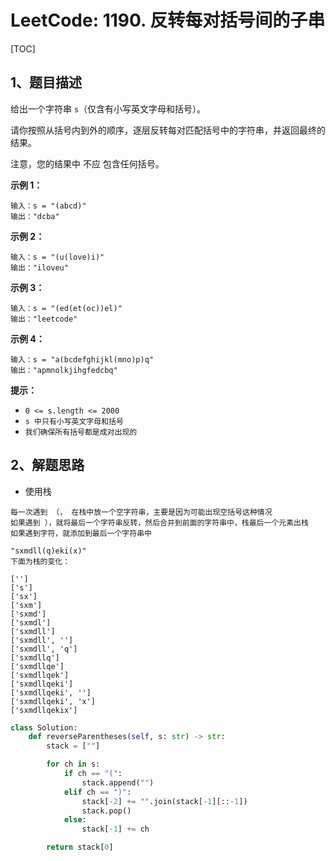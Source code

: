 # LeetCode: 1190. 反转每对括号间的子串

[TOC]

## 1、题目描述

给出一个字符串 `s`（仅含有小写英文字母和括号）。

请你按照从括号内到外的顺序，逐层反转每对匹配括号中的字符串，并返回最终的结果。

注意，您的结果中 不应 包含任何括号。

 

**示例 1：**

```
输入：s = "(abcd)"
输出："dcba"
```


**示例 2：**

```
输入：s = "(u(love)i)"
输出："iloveu"
```


**示例 3：**

```
输入：s = "(ed(et(oc))el)"
输出："leetcode"
```


**示例 4：**

```
输入：s = "a(bcdefghijkl(mno)p)q"
输出："apmnolkjihgfedcbq"
```

**提示：**

-   `0 <= s.length <= 2000`
-   `s 中只有小写英文字母和括号`
-   `我们确保所有括号都是成对出现的`



## 2、解题思路

-   使用栈

```
每一次遇到 （， 在栈中放一个空字符串，主要是因为可能出现空括号这种情况
如果遇到 ），就将最后一个字符串反转，然后合并到前面的字符串中，栈最后一个元素出栈
如果遇到字符，就添加到最后一个字符串中
```

```
"sxmdll(q)eki(x)"
下面为栈的变化：

['']
['s']
['sx']
['sxm']
['sxmd']
['sxmdl']
['sxmdll']
['sxmdll', '']
['sxmdll', 'q']
['sxmdllq']
['sxmdllqe']
['sxmdllqek']
['sxmdllqeki']
['sxmdllqeki', '']
['sxmdllqeki', 'x']
['sxmdllqekix']
```



```python
class Solution:
    def reverseParentheses(self, s: str) -> str:
        stack = [""]

        for ch in s:
            if ch == "(":
                stack.append("")
            elif ch == ")":
                stack[-2] += "".join(stack[-1][::-1])
                stack.pop()
            else:
                stack[-1] += ch

        return stack[0]
```

